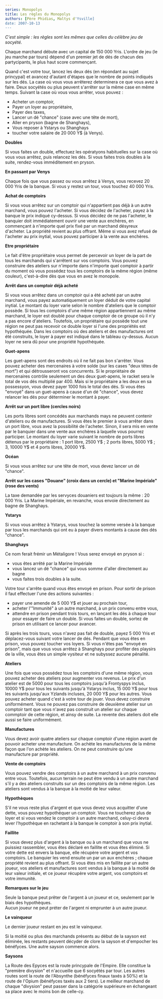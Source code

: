 ```yaml
---
series: Monopolys
title: Les règles du Monopolys
authors: [Père Phidias, Maltys d'Ysville]
date: 2007-10-13
---
```


_C'est simple : les règles sont les mêmes que celles du célèbre jeu de socyété._

Chaque marchand débute avec un capital de 150 000 Yris. L'ordre de jeu (le jeu marche par tours) dépend d'un premier jet de dés de chacun des partycipants, le plus haut score commençant.

Quand c'est votre tour, lancez les deux dés (en répondant au sujet princypal) et avancez d'autant d'étapes que le nombre de points indiqués sur les dés. La case où vous vous arrêterez determinera ce que vous avez à faire. Deux socyétés ou plus peuvent s'arrêter sur la même case en même temps. Suivant la case où vous vous arrêter, vous pouvez :

- Acheter un comptoir,
- Payer un loyer au propriétaire,
- Payer des taxes,
- Lancer un dé "chance" (case avec une tête de mort),
- Aller en pryson (bagne de Shanghays),
- Vous reposer à Ystarys ou Shanghays
- toucher votre salaire de 20 000 Y$ (à Venys).

**Doubles**

Si vous faites un double, effectuez les opératyons habituelles sur la case où vous vous arrêtez, puis relancez les dés. Si vous faites trois doubles à la suite, rendez-vous imméditement en pryson.

**En passant par Venys**

Chaque fois que vous passez ou vous arrêtez à Venys, vous recevez 20 000 Yris de la banque. Si vous y restez un tour, vous touchez 40 000 Yris. 


**Achat de comptoirs**

Si vous vous arrêtez sur un comptoir qui n'appartient pas déjà à un autre marchand, vous pouvez l'acheter. Si vous décidez de l'acheter, payez à la banque le prix indiqué cy-dessus. Si vous décidez de ne pas l'acheter, le banquier doit immédiatement ouvrir une vente aux enchères, en commençant à n'importe quel prix fixé par un marchand désyreux d'acheter. La propriété revient au plus offrant. Même si vous avez refusé de l'acheter au prix inytial, vous pouvez participer à la vente aux enchères.

**Etre propriétaire**

Le fait d'être propriétaire vous permet de percevoir un loyer de la part de tous les marchands qui s'arrêtent sur vos comptoirs. Vous pouvez construire des ateliers sur n'importe dans n'importe quel comptoir à partir du moment où vous possédez tous les comptoirs de la même région (même couleur), c'est-à-dire dès que vous en avez le monopole.

**Arrêt dans un comptoir déjà acheté**

Si vous vous arrêtez dans un comptoir qui a été acheté par un autre marchand, vous payez automatiquement un loyer déduit de votre capital inytial. Le montant du loyer varie selon le nombre d'ateliers que le comptoir possède. Si tous les comptoirs d'une même région appartiennent au même marchand, le loyer est doublé pour chaque comptoir de ce groupe où il n'y a pas encore d'ateliers. Toutefois, un propriétaire qui possède tout une région ne peut pas recevoir ce double loyer si l'une des propriétés est hypothéquée. Dans les comptoirs où des ateliers et des manufactures ont été construits, le loyer à payer est indiqué dans le tableau cy-dessus. Aucun loyer ne sera dû pour une propriété hypothéquée.

**Guet-apens**

Les guet-apens sont des endroits où il ne fait pas bon s'arrêter. Vous pouvez acheter des mercenaires à votre solde (sur les cases "deux têtes de mort") et qui détrousseront vos concurrents. Si le propriétaire de mercenaires contrôle seulement un des deux guet-apens, le racket sera le total de vos dés multiplié par 400. Mais si le propriétaire a les deux en sa possessyon, vous devez payer 1000 fois le total des dés. Si vous êtes "envoyé" dans un guet-apens à cause d'un dé "chance", vous devez relancer les dés pour déterminer le montant à payer.

**Arrêt sur un port libre (cercles noirs)**

Les ports libres sont concédés aux marchands mays ne peuvent contenir d'ateliers ou de manufactures. Si vous êtes le premier à vous arrêter dans un port libre, vous avez la possibilité de l'acheter. Sinon, il sera mis en vente par le banquier dans une vente aux enchères à laquelle vous pourrez participer. Le montant du loyer varie suivant le nombre de ports libres détenus par le propriétaire : 1 port libre, 2500 Y$ ; 2 ports libres, 5000 Y$ ; 3, 10000 Y$ et 4 ports libres, 20000 Y$.

**Océan**

Si vous vous arrêtez sur une tête de mort, vous devez lancer un dé "chance".

**Arrêt sur les cases "Douane" (croix dans un cercle) et "Marine Impériale" (rose des vents)**

La taxe demandée par les servyces douaniers est toujours la même : 20 000 Yris. La Marine Impériale, en revanche, vous envoie directement au bagne de Shanghays.


**Ystarys**

Si vous vous arrêtez à Ystarys, vous touchez la somme versée à la banque par tous les marchands qui ont eu à payer divers montants à cause des dés "chance".

**Shanghays**

Ce nom ferait frémir un Métaligore ! Vous serez envoyé en pryson si :
- vous êtes arrêté par la Marine Impériale
- vous lancez un dé "chance" qui vous somme d'aller directement au bagne
- vous faites trois doubles à la suite.

Votre tour s'arrête quand vous êtes envoyé en prison. Pour sortir de prison il faut effectuer l'une des actions suivantes :
- payer une amende de 5 000 Y$ et jouer au prochain tour,
- acheter l'"Immunité" à un autre marchand, à un prix convenu entre vous,
- attendre en prison pendant trois tours, en lançant les dés à chaque tour pour essayer de faire un double. Si vous faites un double, sortez de prison en utilisant ce lancer pour avancer.

Si après les trois tours, vous n'avez pas fait de double, payez 5 000 Yris et déplacez-vous suivant votre lancer de dés. Pendant que vous êtes en prison, vous pouvez toucher vos loyers. Si vous n'êtes pas "envoyé en prison", mais que vous vous arrêtez à Shanghays pour profiter des playsirs de la ville, vous êtes un simple vysiteur et ne subyssez aucune pénalité.

**Ateliers**

Une fois que vous possédez tous les comptoirs d'une même région, vous pouvez acheter des ateliers pour augmenter vos revenus. Le prix d'un atelier est de 5000 pour tous les comptoirs jusqu'à Frontyspys inclus, 10000 Y$ pour tous les suivants jusqu'à Ystarys inclus, 15 000 Y$ pour tous les suivants jusqu'aux Yzlands incluses, 20 000 Y$ pour les autres. Vous pouvez acheter quand c'est à votre tour de jouer. Vous devez construire uniformément. Vous ne pouvez pas construire de deuxième atelier sur un comptoir tant que vous n'avez pas construit un atelier sur chaque commptoir de cette région, et ainsy de suite. La revente des ateliers doit elle aussi se faire uniformément.

**Manufactures**

Vous devez avoir quatre ateliers sur chaque comptoir d'une région avant de pouvoir acheter une manufacture. On achète les manufactures de la même façon que l'on achète les ateliers. On ne peut construire qu'une manufacture par propriété.

**Vente de comptoirs**

Vous pouvez vendre des comptoirs à un autre marchand à un prix convenu entre vous. Toutefois, aucun terrain ne peut être vendu à un autre marchand s'il y a des ateliers construits sur un des comptoirs de la même région. Les ateliers sont vendus à la banque à la moitié de leur valeur.

**Hypothèques**

S'il ne vous reste plus d'argent et que vous devez vous acquitter d'une dette, vous pouvez hypothéquer un comptoir. Vous ne toucherez plus de loyer et si vous vendez le comptoir à un autre marchand, celuy-ci devra lever l'hypothèque en rachetant à la banque le comptoir à son prix inytial. 

**Faillite**

Si vous devez plus d'argent à la banque ou à un marchand que vous ne puissiez rassembler, vous êtes déclaré en faillite et vous êtes éliminé. Si votre dette est envers la banque, elle récupère votre argent et vos comptoirs. Le banquier les vend ensuite un par un aux enchères ; chaque propriété revient au plus offrant. Si vous êtes mis en faillite par un autre joueur, vos ateliers et manufactures sont vendus à la banque à la moitié de leur valeur initiale, et ce joueur récupère votre argent, vos comptoirs et votre immunité.

**Remarques sur le jeu**

Seule la banque peut prêter de l'argent à un joueur et ce, seulement par le biais des hypothèques.  
Aucun joueur ne peut préter de l'argent ni emprunter à un autre joueur.  

**Le vainqueur**

Le dernier joueur restant en jeu est le vainqueur.

Si la moitié ou plus des marchands présents au début de la sayson est éliminée, les restants peuvent décyder de clore la sayson et d'empocher les bénéfyces. Une autre sayson commence alors.

**Saysons**

La Route des Epyces est la route princypale de l'Empire. Elle constitue la "première divysion" et n'accueille que 6 socyétés par tour. Les autres routes sont la route de l'Absynthe (bénéfyces finaux taxés à 50%) et la route de l'Opium (bénéfyces taxés aux 2 tiers). Le meilleur marchand de chaque "divysion" peut passer dans la catégorie supérieure en échangeant sa place avec le moins bon de celle-cy.